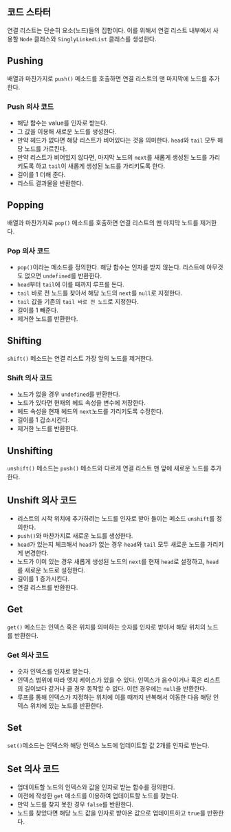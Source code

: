 ## 코드 스타터

연결 리스트는 단순히 요소(노드)들의 집합이다.
이를 위해서 연결 리스트 내부에서 사용할 `Node` 클래스와 `SinglyLinkedList` 클래스를 생성한다.

## Pushing

배열과 마찬가지로 `push()` 메소드를 호출하면 연결 리스트의 맨 마지막에 노드를 추가한다.

### Push 의사 코드

- 해당 함수는 value를 인자로 받는다.
- 그 값을 이용해 새로운 노드를 생성한다.
- 만약 헤드가 없다면 해당 리스트가 비어있다는 것을 의미한다. `head`와 `tail` 모두 해당 노드를 가르킨다.
- 만약 리스트가 비어있지 않다면, 마지막 노드의 `next`를 새롭게 생성된 노드를 가리키도록 하고 `tail`이 새롭게 생성된 노드를 가리키도록 한다.
- 길이를 1 더해 준다.
- 리스트 결과물을 반환한다.


## Popping

배열과 마찬가지로 `pop()` 메소드를 호출하면 연결 리스트의 맨 마지막 노드를 제거한다.

### Pop 의사 코드

- `pop()`이라는 메소드를 정의한다. 해당 함수는 인자를 받지 않는다. 리스트에 아무것도 없으면 `undefined`를 반환한다.
- `head`부터 `tail`에 이를 때까지 루프를 돈다.
- `tail` 바로 전 노드를 찾아서 해당 노드의 `next`를 `null`로 지정한다.
- `tail` 값을 기존의 `tail 바로 전 노드`로 지정한다.
- 길이를 1 빼준다.
- 제거한 노드를 반환한다.

## Shifting

`shift()` 메소드는 연결 리스트 가장 앞의 노드를 제거한다.

### Shift 의사 코드

- 노드가 없을 경우 `undefined`를 반환한다.
- 노드가 있다면 현재의 헤드 속성을 변수에 저장한다.
- 헤드 속성을 현재 헤드의 `next`노드를 가리키도록 수정한다.
- 길이를 1 감소시킨다.
- 제거한 노드를 반환한다.

## Unshifting

`unshift()` 메소드는 `push()` 메소드와 다르게 연결 리스트 맨 앞에 새로운 노드를 추가한다.

## Unshift 의사 코드

- 리스트의 시작 위치에 추가하려는 노드를 인자로 받아 들이는 메소드 `unshift`를 정의한다.
- `push()`와 마찬가지로 새로운 노드를 생성한다.
- `head`가 있는지 체크해서 `head`가 없는 경우 `head`와 `tail` 모두 새로운 노드를 가리키게 변경한다.
- 노드가 이미 있는 경우 새롭게 생성된 노드의 `next`를 현재 `head`로 설정하고, `head`를 새로운 노드로 설정한다.
- 길이를 1 증가시킨다.
- 연결 리스트를 반환한다.

## Get

`get()` 메소드는 인덱스 혹은 위치를 의미하는 숫자를 인자로 받아서 해당 위치의 노드를 반환한다.

### Get 의사 코드

- 숫자 인덱스를 인자로 받는다.
- 인덱스 범위에 따라 엣지 케이스가 있을 수 있다. 인덱스가 음수이거나 혹은 리스트의 길이보다 같거나 클 경우 동작할 수 없다. 이런 경우에는 `null`을 반환한다.
- 루프를 통해 인덱스가 지정하는 위치에 이를 때까지 반복해서 이동한 다음 해당 인덱스 위치에 있는 노드를 반환한다.

## Set

`set()`메소드는 인덱스와 해당 인덱스 노드에 업데이트할 값 2개를 인자로 받는다.

## Set 의사 코드

- 업데이트할 노드의 인덱스와 값을 인자로 받는 함수를 정의한다.
- 이전에 작성한 `get` 메소드를 이용하여 업데이트할 노드를 찾는다.
- 만약 노드를 찾지 못한 경우 `false`를 반환한다.
- 노드를 찾았다면 해당 노드 값을 인자로 받아온 값으로 업데이트하고 `true`를 반환한다.